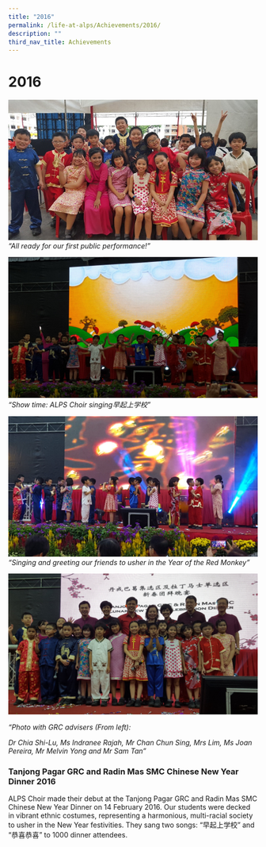 ```yaml
---
title: "2016"
permalink: /life-at-alps/Achievements/2016/
description: ""
third_nav_title: Achievements
---
```

# **2016**

![](/images/20160214_171233(0).jpg)
*“All ready for our first public performance!”*

![](/images/rsz_20160214_195038.jpg)
*“Show time: ALPS Choir singing早起上学校”*

![](/images/rsz_120160214_195215.jpg)
*“Singing and greeting our friends to usher in the Year of the Red Monkey”*

![](/images/rsz_20160214_1955400.jpg)

*“Photo with GRC advisers (From left):*

*Dr Chia Shi-Lu, Ms Indranee Rajah, Mr Chan Chun Sing, Mrs Lim, Ms Joan Pereira, Mr Melvin Yong and Mr Sam Tan”*

### Tanjong Pagar GRC and Radin Mas SMC Chinese New Year Dinner 2016

ALPS Choir made their debut at the Tanjong Pagar GRC and Radin Mas SMC Chinese New Year Dinner on 14 February 2016. Our students were decked in vibrant ethnic costumes, representing a harmonious, multi-racial society to usher in the New Year festivities. They sang two songs: “早起上学校” and “恭喜恭喜” to 1000 dinner attendees.